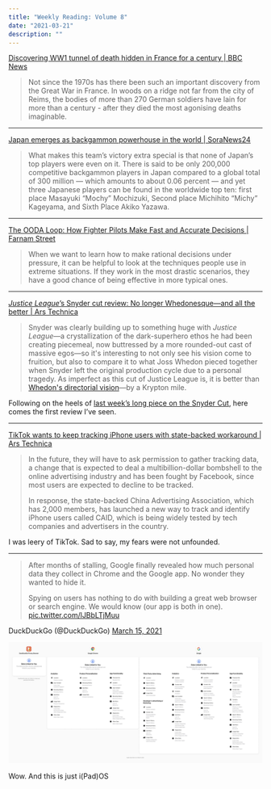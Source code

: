 ```yaml
---
title: "Weekly Reading: Volume 8"
date: "2021-03-21"
description: ""
---
```


[Discovering WW1 tunnel of death hidden in France for a century | BBC News](https://www.bbc.com/news/world-europe-56370510)

> Not since the 1970s has there been such an important discovery from the Great War in France. In woods on a ridge not far from the city of Reims, the bodies of more than 270 German soldiers have lain for more than a century - after they died the most agonising deaths imaginable.

- - -

[Japan emerges as backgammon powerhouse in the world | SoraNews24](https://soranews24.com/2021/03/15/japan-emerges-as-a-backgammon-powerhouse-in-the-world/)

> What makes this team’s victory extra special is that none of Japan’s top players were even on it. There is said to be only 200,000 competitive backgammon players in Japan compared to a global total of 300 million — which amounts to about 0.06 percent — and yet three Japanese players can be found in the worldwide top ten: first place Masayuki “Mochy” Mochizuki, Second place Michihito “Michy” Kageyama, and Sixth Place Akiko Yazawa.


- - - 

[The OODA Loop: How Fighter Pilots Make Fast and Accurate Decisions | Farnam Street](https://fs.blog/2021/03/ooda-loop/)

> When we want to learn how to make rational decisions under pressure, it can be helpful to look at the techniques people use in extreme situations. If they work in the most drastic scenarios, they have a good chance of being effective in more typical ones. 

- - -

[*Justice League*’s Snyder cut review: No longer Whedonesque—and all the better | Ars Technica](https://arstechnica.com/gaming/2021/03/justice-leagues-snyder-cut-review-no-longer-whedonesque-and-all-the-better/)

> Snyder was clearly building up to something huge with *Justice League*—a crystallization of the dark-superhero ethos he had been creating piecemeal, now buttressed by a more rounded-out cast of massive egos—so it's interesting to not only see his vision come to fruition, but also to compare it to what Joss Whedon pieced together when Snyder left the original production cycle due to a personal tragedy. As imperfect as this cut of Justice League is, it is better than [Whedon's directorial vision](https://arstechnica.com/gaming/2017/11/justice-league-review-who-will-avenge-these-short-changed-heroes/)—by a Krypton mile.

Following on the heels of [last week’s long piece on the Snyder Cut](volume-7), here comes the first review I’ve seen. 

- - -

[TikTok wants to keep tracking iPhone users with state-backed workaround | Ars Technica](https://arstechnica.com/gadgets/2021/03/chinas-tech-giants-test-way-around-apples-new-privacy-rules)

> In the future, they will have to ask permission to gather tracking data, a change that is expected to deal a multibillion-dollar bombshell to the online advertising industry and has been fought by Facebook, since most users are expected to decline to be tracked.
> 
> In response, the state-backed China Advertising Association, which has 2,000 members, has launched a new way to track and identify iPhone users called CAID, which is being widely tested by tech companies and advertisers in the country.

I was leery of TikTok. Sad to say, my fears were not unfounded. 

- - -

> After months of stalling, Google finally revealed how much personal data they collect in Chrome and the Google app. No wonder they wanted to hide it.
> 
> Spying on users has nothing to do with building a great web browser or search engine. We would know (our app is both in one). [pic.twitter.com/lJBbLTjMuu](https://t.co/lJBbLTjMuu)

 DuckDuckGo (@DuckDuckGo) [March 15, 2021](https://twitter.com/DuckDuckGo/status/1371509053613084679)

![Google vs. DuckDuckGo](privacy.jpg)

Wow. And this is just i(Pad)OS
